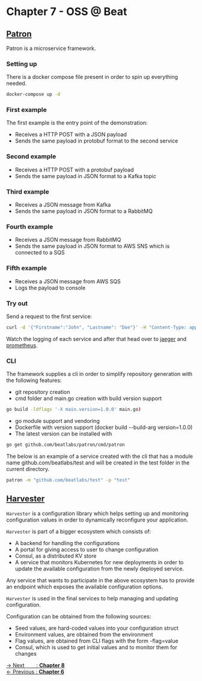 # Chapter 7 - OSS @ Beat

## [Patron](https://github.com/beatlabs/patron)

Patron is a microservice framework.

### Setting up

There is a docker compose file present in order to spin up everything needed.

```bash
docker-compose up -d
```

### First example

The first example is the entry point of the demonstration:

- Receives a HTTP POST with a JSON payload
- Sends the same payload in protobuf format to the second service

### Second example

- Receives a HTTP POST with a protobuf payload
- Sends the same payload in JSON format to a Kafka topic

### Third example

- Receives a JSON message from Kafka
- Sends the same payload in JSON format to a RabbitMQ

### Fourth example

- Receives a JSON message from RabbitMQ
- Sends the same payload in JSON format to AWS SNS which is connected to a SQS

### Fifth example

- Receives a JSON message from AWS SQS
- Logs the payload to console

### Try out

Send a request to the first service:

```bash
curl -d '{"Firstname":"John", "Lastname": "Doe"}' -H "Content-Type: application/json" -X POST http://localhost:50000
```

Watch the logging of each service and after that head over to [jaeger](http://localhost:16686/search) and [prometheus](http://localhost:9090/graph).

### CLI

The framework supplies a cli in order to simplify repository generation with the following features:

- git repository creation
- cmd folder and main.go creation with build version support

```bash
go build -ldflags '-X main.version=1.0.0' main.go)
```

- go module support and vendoring
- Dockerfile with version support (docker build --build-arg version=1.0.0)
- The latest version can be installed with

```bash
go get github.com/beatlabs/patron/cmd/patron
```

The below is an example of a service created with the cli that has a module name github.com/beatlabs/test and will be created in the test folder in the current directory.

```bash
patron -m "github.com/beatlabs/test" -p "test"
```

## [Harvester](https://github.com/beatlabs/harvester)

`Harvester` is a configuration library which helps setting up and monitoring configuration values in order to dynamically reconfigure your application.

`Harvester` is part of a bigger ecosystem which consists of:

- A backend for handling the configurations
- A portal for giving access to user to change configuration
- Consul, as a distributed KV store
- A service that monitors Kubernetes for new deployments in order to update the available configuration from the newly deployed service.

Any service that wants to participate in the above ecosystem has to provide an endpoint which exposes the available configuration options.

`Harvester` is used in the final services to help managing and updating configuration.

Configuration can be obtained from the following sources:

- Seed values, are hard-coded values into your configuration struct
- Environment values, are obtained from the environment
- Flag values, are obtained from CLI flags with the form -flag=value
- Consul, which is used to get initial values and to monitor them for changes

[-> Next&nbsp;&nbsp;&nbsp;&nbsp;&nbsp;&nbsp;&nbsp;&nbsp;: **Chapter 8**](../chapter8/README.md)  
[<- Previous&nbsp;: **Chapter 6**](../chapter6/README.md)
